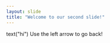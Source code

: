 ```yaml
---
layout: slide
title: "Welcome to our second slide!"
---
```

text("hi")
Use the left arrow to go back!

